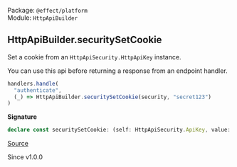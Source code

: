 Package: `@effect/platform`<br />
Module: `HttpApiBuilder`<br />

## HttpApiBuilder.securitySetCookie

Set a cookie from an `HttpApiSecurity.HttpApiKey` instance.

You can use this api before returning a response from an endpoint handler.

```ts
handlers.handle(
  "authenticate",
  (_) => HttpApiBuilder.securitySetCookie(security, "secret123")
)
```

**Signature**

```ts
declare const securitySetCookie: (self: HttpApiSecurity.ApiKey, value: string | Redacted.Redacted, options?: Cookie["options"]) => Effect.Effect<void>
```

[Source](https://github.com/Effect-TS/effect/tree/main/packages/platform/src/HttpApiBuilder.ts#L1046)

Since v1.0.0